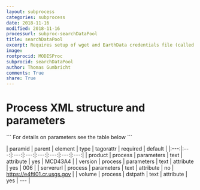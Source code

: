 ```yaml
---
layout: subprocess
categories: subprocess
date: 2018-11-16
modified: 2018-11-16
processurl: subproc-searchDataPool
title: searchDataPool
excerpt: Requires setup of wget and EarthData credentials file (called .netrc in user home path)
image: 
rootprocid: MODISProc
subprocid: searchDataPool
author: Thomas Gumbricht
comments: True
share: True
---
```


<h1 class='foot-description'>Process XML structure and parameters</h1>
```
For details on parameters see the table below
<?xml version="1.0" ?>
<process>
  <!--Generated from python-->
  <userproj plotid="yourplotid" projectid="yourprojectid" siteid="yoursiteid" system="systemid" tractid="yourtractid" userid="youruserid"/>
  <period endday="DD" endmonth="MM" endyear="YYYY" seasonendday="DD" seasonendmonth="MM" seasonstartday="DD" seasonstartmonth="MM" startday="DD" startmonth="MM" startyear="YYYY" timestep="timestep"/>
  <parameters product="txtstring" serverurl="txtstring" version="txtstring"/>
  <dstpath volume="txtstring"/>
</process>
```

| paramid | parent | element | type | tagorattr | required | default |
|:---:|:---:|:---:|:---:|:---:|:---:|:---:|:---:|
| product | process | parameters | text | attribute | yes | MCD43A4 |
| version | process | parameters | text | attribute | yes | 006 |
| serverurl | process | parameters | text | attribute | no | https://e4ftl01.cr.usgs.gov |
| volume | process | dstpath | text | attribute | yes | --- |
